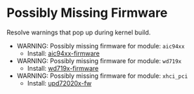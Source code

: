# Possibly Missing Firmware

Resolve warnings that pop up during kernel build.

- WARNING: Possibly missing firmware for module: `aic94xx`
  - Install: [aic94xx-firmware](https://aur.archlinux.org/packages/aic94xx-firmware/)
- WARNING: Possibly missing firmware for module: `wd719x`
  - Install: [wd719x-firmware](https://aur.archlinux.org/packages/wd719x-firmware/)
- WARNING: Possibly missing firmware for module: `xhci_pci`
  - Install: [upd72020x-fw](https://aur.archlinux.org/packages/upd72020x-fw/)